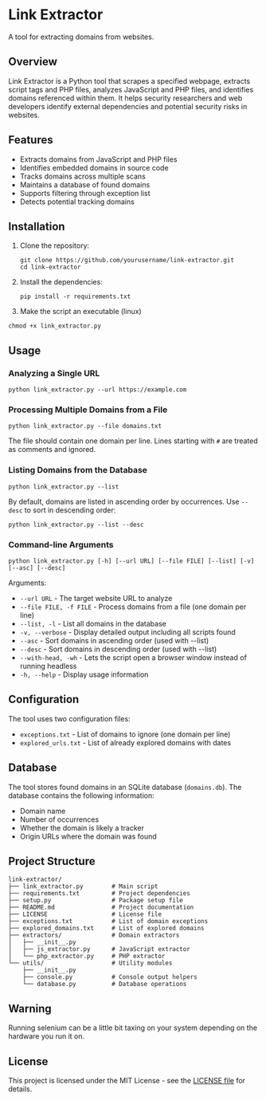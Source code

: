 # Link Extractor

A tool for extracting domains from websites.

## Overview

Link Extractor is a Python tool that scrapes a specified webpage, extracts script tags and PHP files, analyzes JavaScript and PHP files, and identifies domains referenced within them. It helps security researchers and web developers identify external dependencies and potential security risks in websites.

## Features

- Extracts domains from JavaScript and PHP files
- Identifies embedded domains in source code
- Tracks domains across multiple scans
- Maintains a database of found domains
- Supports filtering through exception list
- Detects potential tracking domains

## Installation

1. Clone the repository:
   ```
   git clone https://github.com/yourusername/link-extractor.git
   cd link-extractor
   ```

2. Install the dependencies:
   ```
   pip install -r requirements.txt
   ```

3. Make the script an executable (linux)
```
chmod +x link_extractor.py
```

## Usage

### Analyzing a Single URL

```
python link_extractor.py --url https://example.com
```

### Processing Multiple Domains from a File

```
python link_extractor.py --file domains.txt
```

The file should contain one domain per line. Lines starting with `#` are treated as comments and ignored.

### Listing Domains from the Database

```
python link_extractor.py --list
```

By default, domains are listed in ascending order by occurrences. Use `--desc` to sort in descending order:

```
python link_extractor.py --list --desc
```

### Command-line Arguments

```
python link_extractor.py [-h] [--url URL] [--file FILE] [--list] [-v] [--asc] [--desc]
```

Arguments:
- `--url URL` - The target website URL to analyze
- `--file FILE, -f FILE` - Process domains from a file (one domain per line)
- `--list, -l` - List all domains in the database
- `-v, --verbose` - Display detailed output including all scripts found
- `--asc` - Sort domains in ascending order (used with --list)
- `--desc` - Sort domains in descending order (used with --list)
- `--with-head, -wh` - Lets the script open a browser window instead of running headless
- `-h, --help` - Display usage information

## Configuration

The tool uses two configuration files:
- `exceptions.txt` - List of domains to ignore (one domain per line)
- `explored_urls.txt` - List of already explored domains with dates

## Database

The tool stores found domains in an SQLite database (`domains.db`). The database contains the following information:
- Domain name
- Number of occurrences
- Whether the domain is likely a tracker
- Origin URLs where the domain was found

## Project Structure

```
link-extractor/
├── link_extractor.py        # Main script
├── requirements.txt         # Project dependencies
├── setup.py                 # Package setup file
├── README.md                # Project documentation
├── LICENSE                  # License file
├── exceptions.txt           # List of domain exceptions
├── explored_domains.txt     # List of explored domains
├── extractors/              # Domain extractors
│   ├── __init__.py
│   ├── js_extractor.py      # JavaScript extractor
│   └── php_extractor.py     # PHP extractor
└── utils/                   # Utility modules
    ├── __init__.py
    ├── console.py           # Console output helpers
    └── database.py          # Database operations
```

## Warning

Running selenium can be a little bit taxing on your system depending on the hardware you run it on.
## License

This project is licensed under the MIT License - see the [LICENSE file](license.md) for details.
